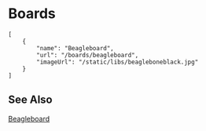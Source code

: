 # Boards

```codecard
[
    {
        "name": "Beagleboard",
        "url": "/boards/beagleboard",
        "imageUrl": "/static/libs/beagleboneblack.jpg"
    }
]
```

## See Also

[Beagleboard](/boards/beagleboard)